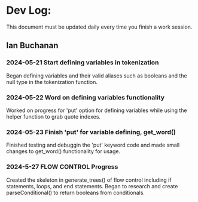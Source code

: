# Dev Log:

This document must be updated daily every time you finish a work session.

## Ian Buchanan

### 2024-05-21 Start defining variables in tokenization 
Began defining variables and their valid aliases such as booleans and the null type in the tokenization function. 

### 2024-05-22 Word on defining variables functionality 
Worked on progress for 'put' option for defining variables while using the helper function to grab quote indexes. 

### 2024-05-23 Finish 'put' for variable defining, get_word() 
Finished testing and debuggin the 'put' keyword code and made small changes to get_word() functionality for usage.

### 2024-5-27 FLOW CONTROL Progress 
Created the skeleton in generate_trees() of flow control including if statements, loops, and end statements. 
Began to research and create parseConditional() to return booleans from conditionals. 
